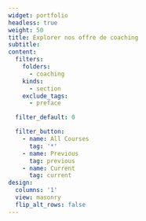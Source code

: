```yaml
---
widget: portfolio
headless: true
weight: 50
title: Explorer nos offre de coaching
subtitle:
content:
  filters:
    folders:
      - coaching
    kinds:
      - section
    exclude_tags:
      - preface

  filter_default: 0

  filter_button:
    - name: All Courses
      tag: '*'
    - name: Previous
      tag: previous
    - name: Current
      tag: current
design:
  columns: '1'
  view: masonry
  flip_alt_rows: false
---
```


